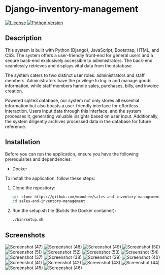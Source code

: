 # Django-inventory-management
[![License](https://img.shields.io/badge/License-MIT-blue.svg)](https://opensource.org/licenses/Apache-2.0)
[![Python Version](https://img.shields.io/badge/Python-3.10-green)](https://www.python.org/downloads/)

## Description
This system is built with Python (Django), JavaScript, Bootstrap, HTML, and CSS. The system offers a user-friendly front-end for general users and a secure back-end exclusively accessible to administrators. The back-end seamlessly retrieves and displays vital data from the database.

The system caters to two distinct user roles: administrators and staff members. Administrators have the privilege to log in and manage goods information, while staff members handle sales, purchases, bills, and invoice creation.

Powered sqlite3 database, our system not only stores all essential information but also boasts a user-friendly interface for effortless interaction. Users input data through this interface, and the system processes it, generating valuable insights based on user input. Additionally, the system diligently archives processed data in the database for future reference.

## Installation

Before you can run the application, ensure you have the following prerequisites and dependencies:

- Docker

To install the application, follow these steps:

1. Clone the repository:

   ```bash
   git clone https://github.com/munuhee/sales-and-inventory-management.git
   cd sales-and-inventory-management
   
2. Run the setup.sh file (Builds the Docker container):

    ```bash
    ./bin/setup.sh

## Screenshots

![Screenshot (47)](https://user-images.githubusercontent.com/51537638/218985189-8ca2046e-02a8-4c8b-8243-0027fbfd728c.png)
![Screenshot (48)](https://user-images.githubusercontent.com/51537638/218985199-dfd74679-006a-4fe7-bd9a-fc1f244b8a5f.png)
![Screenshot (49)](https://user-images.githubusercontent.com/51537638/218985218-2c00c2f4-bf8a-4ab0-88cf-b374bcf1cdb2.png)
![Screenshot (50)](https://user-images.githubusercontent.com/51537638/218985221-3af9c58f-1015-4e3d-99b6-a93f1586d5aa.png)
![Screenshot (51)](https://user-images.githubusercontent.com/51537638/218985224-544832e1-938e-4b18-aec8-2efe8f55415e.png)
![Screenshot (52)](https://user-images.githubusercontent.com/51537638/218985242-e52fe221-3fb7-4393-b205-8d930f673037.png)
![Screenshot (53)](https://user-images.githubusercontent.com/51537638/218985248-2a2864a1-7b07-40b0-ab28-fdb3d40b0742.png)
![Screenshot (54)](https://user-images.githubusercontent.com/51537638/218985262-ce21da7e-dc14-47f2-b31d-94de04b49bb7.png)
![Screenshot (37)](https://user-images.githubusercontent.com/51537638/218985266-2bdf70a6-8f41-4e07-bafb-3cb97562ef85.png)
![Screenshot (38)](https://user-images.githubusercontent.com/51537638/218985272-1773c6af-db04-4221-9149-8b56f50638df.png)
![Screenshot (39)](https://user-images.githubusercontent.com/51537638/218985280-7a6a8116-6cdb-4281-9aae-a036a0c42157.png)
![Screenshot (40)](https://user-images.githubusercontent.com/51537638/218985289-d50e317c-a4c8-4546-88c9-b71a03e0cb37.png)
![Screenshot (41)](https://user-images.githubusercontent.com/51537638/218985303-a61516c4-b28d-4807-909e-761d820dc60c.png)
![Screenshot (42)](https://user-images.githubusercontent.com/51537638/218985321-fe56bfcf-2498-4ed0-bc7c-1611b7e9b2cd.png)
![Screenshot (43)](https://user-images.githubusercontent.com/51537638/218985330-ba9eea5c-ee39-4f5c-8cd4-5e9fadeb4e24.png)
![Screenshot (44)](https://user-images.githubusercontent.com/51537638/218985343-5dcb504a-0096-4138-9572-0f293ef25d98.png)
![Screenshot (45)](https://user-images.githubusercontent.com/51537638/218985351-356f0f61-f3e5-480b-ab88-9818cbfb91c1.png)
![Screenshot (46)](https://user-images.githubusercontent.com/51537638/218985357-fc0e7f3b-5729-4a32-95b3-c016aa48c219.png)
